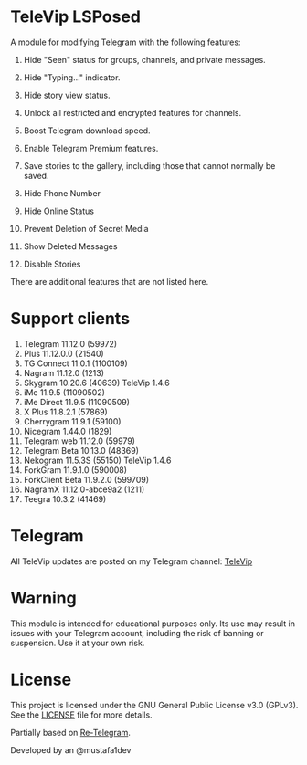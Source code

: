 # TeleVip LSPosed

A module for modifying Telegram with the following features:

1. Hide "Seen" status for groups, channels, and private messages.

2. Hide "Typing..." indicator.

3. Hide story view status.

4. Unlock all restricted and encrypted features for channels.

5. Boost Telegram download speed.

6. Enable Telegram Premium features.

7. Save stories to the gallery, including those that cannot normally be saved.

8. Hide Phone Number

9. Hide Online Status

10. Prevent Deletion of Secret Media

11. Show Deleted Messages

12. Disable Stories

There are additional features that are not listed here.

# Support clients
1. Telegram 11.12.0 (59972)
2. Plus 11.12.0.0 (21540)
3. TG Connect 11.0.1 (1100109)
4. Nagram 11.12.0 (1213)
5. Skygram 10.20.6 (40639) TeleVip 1.4.6
6. iMe 11.9.5 (11090502)
7. iMe Direct 11.9.5 (11090509)
8. X Plus 11.8.2.1 (57869)
9. Cherrygram 11.9.1 (59100)
10. Nicegram 1.44.0 (1829)
11. Telegram web 11.12.0 (59979)
12. Telegram Beta 10.13.0 (48369)
13. Nekogram 11.5.3S (55150) TeleVip 1.4.6
14. ForkGram 11.9.1.0 (590008)
15. ForkClient Beta 11.9.2.0 (599709)
16. NagramX 11.12.0-abce9a2 (1211)
17. Teegra 10.3.2 (41469)

# Telegram

All TeleVip updates are posted on my Telegram channel: [TeleVip](https://t.me/t_l0_e)

# Warning
This module is intended for educational purposes only. Its use may result in issues with your Telegram account, including the risk of banning or suspension. Use it at your own risk.

# License

This project is licensed under the GNU General Public License v3.0 (GPLv3).  
See the [LICENSE](./LICENSE) file for more details.

Partially based on [Re-Telegram](https://github.com/Sakion-Team/Re-Telegram).

Developed by an @mustafa1dev
